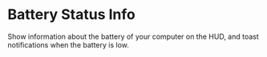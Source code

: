 # Battery Status Info

Show information about the battery of your computer on the HUD, and toast notifications when the battery is low.
